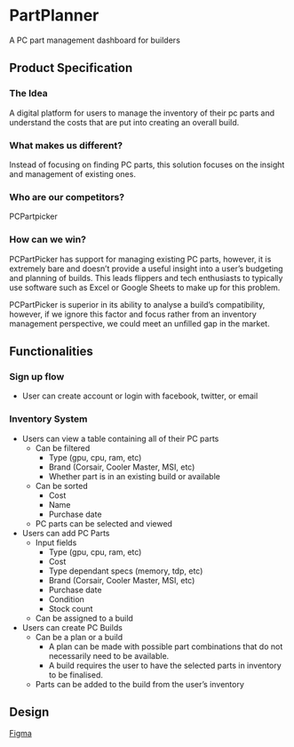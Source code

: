# PartPlanner

A PC part management dashboard for builders

## Product Specification

### The Idea

A digital platform for users to manage the inventory of their pc parts and understand the costs that are put into
creating an overall build.

### What makes us different?

Instead of focusing on finding PC parts, this solution focuses on the insight and management of existing ones.

### Who are our competitors?

PCPartpicker

### How can we win?

PCPartPicker has support for managing existing PC parts, however, it is extremely bare and doesn’t provide a useful
insight into a user’s budgeting and planning of builds. This leads flippers and tech enthusiasts to typically use
software such as Excel or Google Sheets to make up for this problem.

PCPartPicker is superior in its ability to analyse a build’s compatibility, however, if we ignore this factor and focus
rather from an inventory management perspective, we could meet an unfilled gap in the market.

## Functionalities

### Sign up flow

* User can create account or login with facebook, twitter, or email

### Inventory System

* Users can view a table containing all of their PC parts
  * Can be filtered
    * Type (gpu, cpu, ram, etc)
    * Brand (Corsair, Cooler Master, MSI, etc)
    * Whether part is in an existing build or available
  * Can be sorted
    * Cost
    * Name
    * Purchase date
  * PC parts can be selected and viewed
* Users can add PC Parts
  * Input fields
    * Type (gpu, cpu, ram, etc)
    * Cost
    * Type dependant specs (memory, tdp, etc)
    * Brand (Corsair, Cooler Master, MSI, etc)
    * Purchase date
    * Condition
    * Stock count
  * Can be assigned to a build
* Users can create PC Builds
  * Can be a plan or a build
    * A plan can be made with possible part combinations that do not necessarily need to be available.
    * A build requires the user to have the selected parts in inventory to be finalised.
  * Parts can be added to the build from the user’s inventory

## Design
[Figma](https://www.figma.com/file/sHO140XGrCqE0GH5w90xDV/PartPlanner?node-id=0%3A1)
